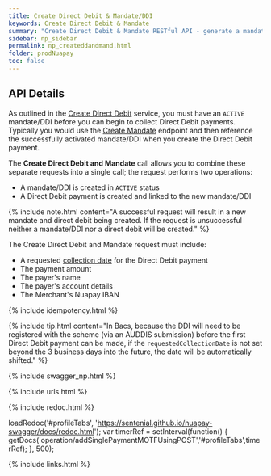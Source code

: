 ```yaml
---
title: Create Direct Debit & Mandate/DDI
keywords: Create Direct Debit & Mandate
summary: "Create Direct Debit & Mandate RESTful API - generate a mandate and a payment in a single API call."
sidebar: np_sidebar
permalink: np_createddandmand.html
folder: prodNuapay
toc: false
---
```


## API Details

As outlined in the [Create Direct Debit](np_createdirectdebit.html) service, you must have an `ACTIVE` mandate/DDI before you can begin to collect Direct Debit payments. Typically you would use the [Create Mandate](np_createmandate.html) endpoint and then reference the successfully activated mandate/DDI when you create the Direct Debit payment.

The **Create Direct Debit and Mandate** call allows you to combine these separate requests into a single call; the request performs two operations:

* A mandate/DDI is created in `ACTIVE` status
* A Direct Debit payment is created and linked to the new mandate/DDI


{% include note.html content="A successful request will result in a new mandate and direct debit being created. If the request is unsuccessful neither a mandate/DDI nor a direct debit will be created." %}


The Create Direct Debit and Mandate request must include:

* A requested <a href="#" data-toggle="tooltip" data-original-title="{{site.data.glossary.collection_date}}">collection date</a> for the Direct Debit payment
* The payment amount
* The payer's name
* The payer's account details
* The Merchant's Nuapay IBAN

{% include idempotency.html %}


{% include tip.html content="In Bacs, because the DDI will need to be registered with the scheme (via an AUDDIS submission) before the first Direct Debit payment can be made, if the `requestedCollectionDate` is not set beyond the 3 business days into the future, the date will be automatically shifted." %}


{% include swagger_np.html %}

{% include urls.html %}


<ul id="profileTabs" class="nav nav-tabs">


</ul>

{% include redoc.html %}

loadRedoc('#profileTabs', 'https://sentenial.github.io/nuapay-swagger/docs/redoc.html');
var timerRef = setInterval(function() { getDocs('operation/addSinglePaymentMOTFUsingPOST','#profileTabs',timerRef); }, 500);


</script>


<div id="mydiv"></div>
</div>
</div>


{% include links.html %}
